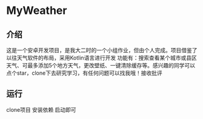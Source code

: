 # MyWeather

## 介绍
这是一个安卓开发项目，是我大二时的一个小组作业，但由个人完成。项目借鉴了以往天气软件的布局，采用Kotlin语言进行开发
功能有：搜索查看某个城市或县区天气、可最多添加5个地方天气，更改壁纸、一键清除缓存等。感兴趣的同学可以点个star，clone下去研究学习，有任何问题可以找我哦！接收批评

## 运行
clone项目
安装依赖
启动即可
